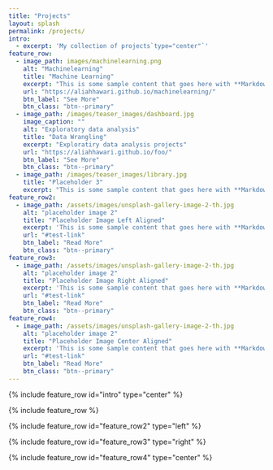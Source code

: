 ```yaml
---
title: "Projects"
layout: splash
permalink: /projects/
intro: 
  - excerpt: 'My collection of projects`type="center"`'
feature_row:
  - image_path: images/machinelearning.png
    alt: "Machinelearning"
    title: "Machine Learning"
    excerpt: "This is some sample content that goes here with **Markdown** formatting."
    url: "https://aliahhawari.github.io/machinelearning/"
    btn_label: "See More"
    btn_class: "btn--primary"
  - image_path: /images/teaser_images/dashboard.jpg
    image_caption: ""
    alt: "Exploratory data analysis"
    title: "Data Wrangling"
    excerpt: "Exploratiry data analysis projects"
    url: "https://aliahhawari.github.io/foo/"
    btn_label: "See More"
    btn_class: "btn--primary"
  - image_path: /images/teaser_images/library.jpg
    title: "Placeholder 3"
    excerpt: "This is some sample content that goes here with **Markdown** formatting."
feature_row2:
  - image_path: /assets/images/unsplash-gallery-image-2-th.jpg
    alt: "placeholder image 2"
    title: "Placeholder Image Left Aligned"
    excerpt: 'This is some sample content that goes here with **Markdown** formatting. Left aligned with `type="left"`'
    url: "#test-link"
    btn_label: "Read More"
    btn_class: "btn--primary"
feature_row3:
  - image_path: /assets/images/unsplash-gallery-image-2-th.jpg
    alt: "placeholder image 2"
    title: "Placeholder Image Right Aligned"
    excerpt: 'This is some sample content that goes here with **Markdown** formatting. Right aligned with `type="right"`'
    url: "#test-link"
    btn_label: "Read More"
    btn_class: "btn--primary"
feature_row4:
  - image_path: /assets/images/unsplash-gallery-image-2-th.jpg
    alt: "placeholder image 2"
    title: "Placeholder Image Center Aligned"
    excerpt: 'This is some sample content that goes here with **Markdown** formatting. Centered with `type="center"`'
    url: "#test-link"
    btn_label: "Read More"
    btn_class: "btn--primary"
---
```


{% include feature_row id="intro" type="center" %}

{% include feature_row %}

{% include feature_row id="feature_row2" type="left" %}

{% include feature_row id="feature_row3" type="right" %}

{% include feature_row id="feature_row4" type="center" %}

